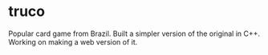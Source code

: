 # truco
Popular card game from Brazil. Built a simpler version of the original in C++. Working on making a web version of it. 

